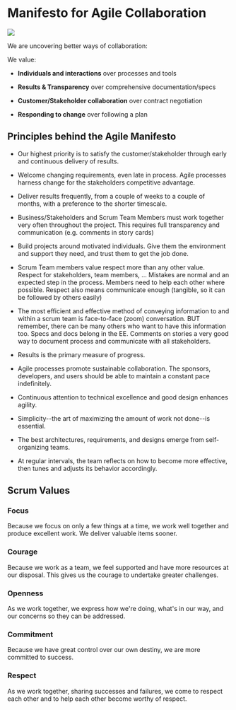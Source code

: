 # Manifesto for Agile Collaboration

![](images/sky.png)

We are uncovering better ways of collaboration:

We value:

- **Individuals and interactions** over processes and tools

- **Results & Transparency** over comprehensive documentation/specs

- **Customer/Stakeholder collaboration** over contract negotiation

- **Responding to change** over following a plan

## Principles behind the Agile Manifesto

- Our highest priority is to satisfy the customer/stakeholder through early and continuous delivery of results.

- Welcome changing requirements, even late in process. Agile processes harness change for the stakeholders competitive advantage.

- Deliver results frequently, from a couple of weeks to a couple of months, with a preference to the shorter timescale.

- Business/Stakeholders and Scrum Team Members must work together very often throughout the project. This requires full transparency and communication (e.g. comments in story cards)

- Build projects around motivated individuals. Give them the environment and support they need, and trust them to get the job done. 

- Scrum Team members value respect more than any other value. Respect for stakeholders, team members, ... Mistakes are normal and an expected step in the process. Members need to help each other where possible. Respect also means communicate enough (tangible, so it can be followed by others easily)

- The most efficient and effective method of conveying information to and within a scrum team is face-to-face (zoom) conversation. BUT remember, there can be many others who want to have this information too. Specs and docs belong in the EE. Comments on stories a very good way to document process and communicate with all stakeholders.

- Results is the primary measure of progress.

- Agile processes promote sustainable collaboration. The sponsors, developers, and users should be able to maintain a constant pace indefinitely.

- Continuous attention to technical excellence and good design enhances agility.

- Simplicity--the art of maximizing the amount of work not done--is essential.

- The best architectures, requirements, and designs emerge from self-organizing teams.

- At regular intervals, the team reflects on how to become more effective, then tunes and adjusts its behavior accordingly.

## Scrum Values

### Focus
Because we focus on only a few things at a time, we work well together and produce excellent work. We deliver valuable items sooner.

### Courage
Because we work as a team, we feel supported and have more resources at our disposal. This gives us the courage to undertake greater challenges.

### Openness
As we work together, we express how we're doing, what's in our way, and our concerns so they can be addressed.

### Commitment
Because we have great control over our own destiny, we are more committed to success.

### Respect
As we work together, sharing successes and failures, we come to respect each other and to help each other become worthy of respect.
